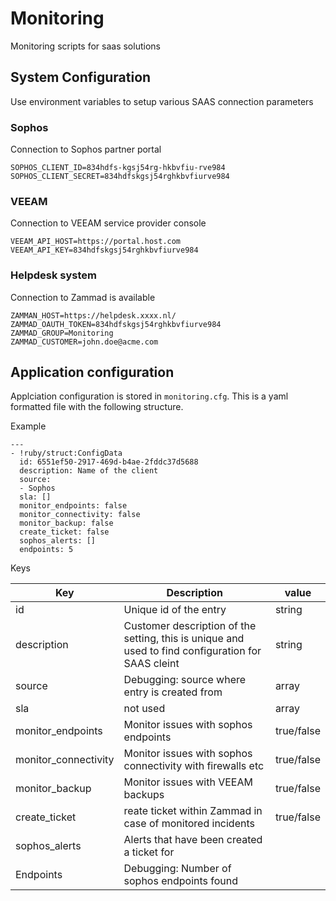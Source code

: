 # Monitoring
Monitoring scripts for saas solutions


## System Configuration
Use environment variables to setup various SAAS connection parameters

### Sophos
Connection to Sophos partner portal
````
SOPHOS_CLIENT_ID=834hdfs-kgsj54rg-hkbvfiu-rve984
SOPHOS_CLIENT_SECRET=834hdfskgsj54rghkbvfiurve984
````

### VEEAM
Connection to VEEAM service provider console
````
VEEAM_API_HOST=https://portal.host.com
VEEAM_API_KEY=834hdfskgsj54rghkbvfiurve984
````

### Helpdesk system
Connection to Zammad is available
```
ZAMMAN_HOST=https://helpdesk.xxxx.nl/
ZAMMAD_OAUTH_TOKEN=834hdfskgsj54rghkbvfiurve984
ZAMMAD_GROUP=Monitoring
ZAMMAD_CUSTOMER=john.doe@acme.com
```

## Application configuration
Applciation configuration is stored in `monitoring.cfg`. This is a yaml formatted 
file with the following structure.

Example 
```
---
- !ruby/struct:ConfigData
  id: 6551ef50-2917-469d-b4ae-2fddc37d5688
  description: Name of the client
  source:
  - Sophos
  sla: []
  monitor_endpoints: false
  monitor_connectivity: false
  monitor_backup: false
  create_ticket: false
  sophos_alerts: []
  endpoints: 5
```

Keys

|Key|Description|value|
|--|--|--|
|id|Unique id of the entry|string|
|description|Customer description of the setting, this is unique and used to find configuration for SAAS cleint|string|
|source|Debugging: source where entry is created from|array|
|sla|not used|array|
|monitor_endpoints|Monitor issues with sophos endpoints|true/false|
|monitor_connectivity|Monitor issues with sophos connectivity with firewalls etc|true/false|
|monitor_backup|Monitor issues with VEEAM backups|true/false|
|create_ticket|reate ticket within Zammad in case of monitored incidents|true/false|
|sophos_alerts|Alerts that have been created a ticket for|
|Endpoints|Debugging: Number of sophos endpoints found|
